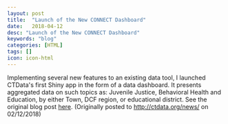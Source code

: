 ```yaml
---
layout: post
title:  "Launch of the New CONNECT Dashboard"
date:   2018-04-12
desc: "Launch of the New CONNECT Dashboard"
keywords: "blog"
categories: [HTML]
tags: []
icon: icon-html
---
```

  
Implementing several new features to an existing data tool, I launched CTData's first Shiny app in the form of a data dashboard. It presents aggregated data on such topics as: Juvenile Justice, Behavioral Health and Education, by either Town, DCF region, or educational district. See the original blog post [here](http://ctdata.org/news/launch-new-connect-dashboard/). (Originally posted to <http://ctdata.org/news/> on 02/12/2018)


